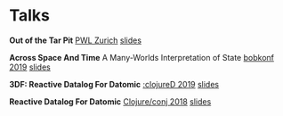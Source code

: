 # Talks

**Out of the Tar Pit**
[PWL Zurich](https://www.meetup.com/de-DE/Papers-we-love-Zurich)
[slides](./pwl-tarpit.pdf)

**Across Space And Time**
A Many-Worlds Interpretation of State
[bobkonf 2019](https://bobkonf.de/2019/de/)
[slides](./many-worlds.pdf)

**3DF: Reactive Datalog For Datomic**
[:clojureD 2019](https://clojured.de/)
[slides](./3df-reactive-datalog.pdf)

**Reactive Datalog For Datomic**
[Clojure/conj 2018](http://2018.clojure-conj.org/)
[slides](./reactive-datalog-for-datomic.pdf)
